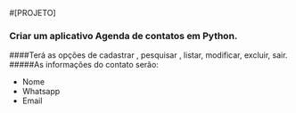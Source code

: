 #[PROJETO] 

### Criar um aplicativo Agenda de contatos em Python. 

####Terá as opções de cadastrar , pesquisar , listar, modificar, excluir,  sair. 
#####As informações do contato serão: 
- Nome 
- Whatsapp 
- Email